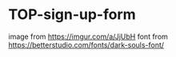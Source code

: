 # TOP-sign-up-form

image from https://imgur.com/a/JjUbH
font from https://betterstudio.com/fonts/dark-souls-font/